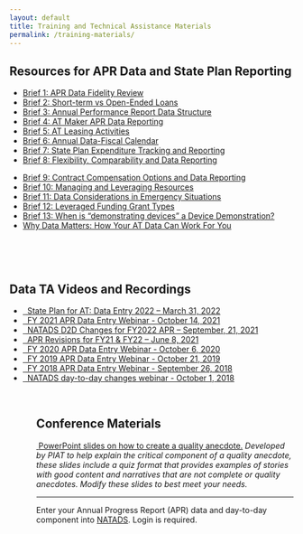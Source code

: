 ```yaml
---
layout: default
title: Training and Technical Assistance Materials
permalink: /training-materials/
---
```


<div class="container">
	<div class="row">
		<div class="col-12">
			<h2 class="block-heading"><span>Resources for APR Data and State Plan Reporting</span></h2>
			<div class="container">
				<div class="row">
					<div class="col-md">
						<ul class="list-group">
							<li class="list-group-item"><a
									href="/assets/reporting/Brief 1 APR Data Fidelity Review.docx"><i
										class="bi bi-file-earmark-word"></i> Brief 1: APR Data Fidelity Review</a></li>
							<li class="list-group-item"><a
									href="/assets/reporting/Brief 2 Short-term vs Open-Ended Loans.docx"><i
										class="bi bi-file-earmark-word"></i> Brief 2: Short-term vs Open-Ended Loans</a>
							</li>
							<li class="list-group-item"><a
									href="/assets/reporting/Brief 3 Annual Performance Report Data Structure.docx"><i
										class="bi bi-file-earmark-word"></i> Brief 3: Annual Performance Report Data
									Structure</a></li>
							<li class="list-group-item"><a
									href="/assets/reporting/Brief 4 AT Maker APR Data Reporting.docx"><i
										class="bi bi-file-earmark-word"></i> Brief 4: AT Maker APR Data Reporting</a>
							</li>
							<li class="list-group-item"><a
									href="/assets/reporting/Brief 5 AT Leasing Activities-1.docx"><i
										class="bi bi-file-earmark-word"></i> Brief 5: AT Leasing Activities</a></li>
							<li class="list-group-item"><a
									href="/assets/reporting/Brief 6 Annual Data-Fiscal Calendar.docx"><i
										class="bi bi-file-earmark-word"></i> Brief 6: Annual Data-Fiscal Calendar</a>
							</li>
							<li class="list-group-item"><a
									href="/assets/reporting/Brief 7 State Plan Expenditure Tracking and Reporting-1.docx"><i
										class="bi bi-file-earmark-word"></i> Brief 7: State Plan Expenditure Tracking
									and Reporting</a></li>
									<li class="list-group-item"><a
									href="/assets/reporting/Brief 8 Flexibility, Comparability and Data Reporting.docx"><i
										class="bi bi-file-earmark-word"></i> Brief 8: Flexibility, Comparability and
									Data Reporting</a></li>
						</ul>
					</div>
					<div class="col-md">
						<ul class="list-group">
							<li class="list-group-item"><a
									href="/assets/reporting/Brief 9 Contract Compensation Options and Data Reporting.docx"><i
										class="bi bi-file-earmark-word"></i> Brief 9: Contract Compensation Options and
									Data Reporting</a></li>
							<li class="list-group-item"><a
									href="/assets/reporting/Brief 10 Managing and Leveraging Resources.docx"><i
										class="bi bi-file-earmark-word"></i> Brief 10: Managing and Leveraging
									Resources</a></li>
							<li class="list-group-item"><a
									href="/assets/reporting/Brief 11 Data Considerations in Emergency Situations.docx"><i
										class="bi bi-file-earmark-word"></i> Brief 11: Data Considerations in Emergency
									Situations</a></li>
							<li class="list-group-item"><a
									href="/assets/reporting/Brief 12 Leveraged Funding Grant Types.docx"><i
										class="bi bi-file-earmark-word"></i> Brief 12: Leveraged Funding Grant Types</a>
							</li>
							<li class="list-group-item"><a
									href="/assets/reporting/Brief 13 When is demonstrating devices a Device Demonstration.docx"><i
										class="bi bi-file-earmark-word"></i> 
										Brief 13: When is “demonstrating devices” a Device Demonstration? </a>
							</li>
								<li class="list-group-item"><a
									href="/assets/files/datamatters_accessibleFINAL.pdf"><i class="far fa-file-pdf"></i>
										Why Data Matters: How Your AT Data Can Work For You </a>
							</li>
						</ul>
						<p><br></p>
					</div>
				</div>
				<p><br></p>
			</div>
			<h2 class="block-heading"><span>Data TA Videos and Recordings</span></h2>
			<ul class="list-group">
				<li class="list-group-item"><a href="https://youtu.be/KpmeGcEXSLU?t=240"><em
					class="fas fa-file-video" aria-hidden="true">&nbsp;</em> State Plan for AT: Data Entry 2022 – March 31, 2022</a></li>
			<li class="list-group-item"><a href="https://www.youtube.com/watch?v=yT1s-METg34"><em
							class="fas fa-file-video" aria-hidden="true">&nbsp;</em> FY 2021 APR Data Entry Webinar - October 14, 2021</a></li>
			<li class="list-group-item"><a href=" https://youtu.be/8NALCVf2EDY"><em
							class="fas fa-file-video" aria-hidden="true">&nbsp;</em> NATADS D2D Changes for FY2022 APR – September, 21, 2021</a></li>
			<li class="list-group-item"><a href="https://www.youtube.com/watch?v=3ERJk7CzSWg"><em
							class="fas fa-file-video" aria-hidden="true">&nbsp;</em> APR Revisions for FY21 & FY22 – June 8, 2021</a></li>
				<li class="list-group-item"><a href="https://www.youtube.com/watch?v=W5SfhOQ5eoU&t=580s"><em
							class="fas fa-file-video" aria-hidden="true">&nbsp;</em> FY 2020 APR Data Entry Webinar -
						October 6, 2020</a></li>
				<li class="list-group-item"><a href="https://youtu.be/LVg084q1Ytc"><em class="fas fa-file-video"
							aria-hidden="true">&nbsp;</em> FY 2019 APR Data Entry Webinar - October 21, 2019</a></li>
				<li class="list-group-item"><a href="https://youtu.be/aH-QmK8b2Jo"><em class="fas fa-file-video"
							aria-hidden="true">&nbsp;</em> FY 2018 APR Data Entry Webinar - September 26, 2018</a></li>
				<li class="list-group-item"><a href="https://youtu.be/iocF1INhBwI"><em class="fas fa-file-video"
							aria-hidden="true">&nbsp;</em> NATADS day-to-day changes webinar - October 1, 2018</a></li>
				<ul>
				<p><br></p>
					<h2 class="block-heading"><span>Conference Materials</span></h2>
					<p><a href="/assets/files/Anecdotes%20Slides.pptx"><i class="fas fa-file-powerpoint"
								aria-hidden="true">&nbsp;</i>PowerPoint slides on how to create a quality
							anecdote.</a>&nbsp;<em>Developed by PIAT to help explain the critical component of a quality
							anecdote, these slides include a quiz format that provides examples of stories with good
							content and narratives that are not complete or quality anecdotes. Modify these slides to
							best meet your needs.</em></p>
					<hr />
					<div class="alert alert-secondary" role="alert">
						Enter your Annual Progress Report (APR) data and day-to-day component into <a
							href="http://www.state572data.net/">NATADS</a>. Login is required.
					</div>
